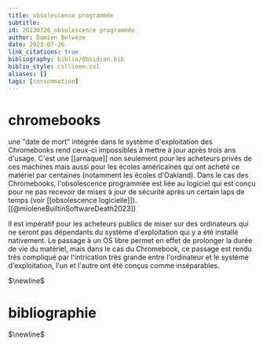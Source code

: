 ```yaml
---
title: obsolescence programmée
subtitle:
id: 20230726_obsolescence programmée
author: Damien Belvèze
date: 2023-07-26
link_citations: true
bibliography: biblio/Obsidian.bib
biblio_style: csl\ieee.csl
aliases: []
tags: [consommation]
---
```


# chromebooks

une "date de mort" intégrée dans le système d'exploitation des Chromebooks rend ceux-ci impossibles à mettre à jour après trois ans d'usage. C'est une [[arnaque]] non seulement pour les acheteurs privés de ces machines mais aussi pour les écoles américaines qui ont acheté ce matériel par centaines (notamment les écoles d'Oakland). 
Dans le cas des Chromebooks, l'obsolescence programmée est liée au logiciel qui est conçu pour ne pas recevoir de mises à jour de sécurité après un certain laps de temps (voir [[obsolescence logicielle]]). [[@mioleneBuiltinSoftwareDeath2023]]

Il est impératif pour les acheteurs publics de miser sur des ordinateurs qui ne seront pas dépendants du système d'exploitation qui y a été installé nativement. Le passage à un OS libre permet en effet de prolonger la durée de vie du matériel, mais dans le cas du Chromebook, ce passage est rendu très compliqué par l'intrication très grande entre l'ordinateur et le système d'exploitation, l'un et l'autre ont été conçus comme inséparables.


$\newline$
# bibliographie
$\newline$






